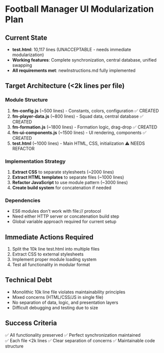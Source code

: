 # Football Manager UI Modularization Plan

## Current State
- **test.html**: 10,117 lines (UNACCEPTABLE - needs immediate modularization)
- **Working features**: Complete synchronization, central database, unified swapping
- **All requirements met**: newInstructions.md fully implemented

## Target Architecture (<2k lines per file)

### Module Structure
1. **fm-config.js** (~500 lines) - Constants, colors, configuration ✅ CREATED
2. **fm-player-data.js** (~800 lines) - Squad data, central database ✅ CREATED  
3. **fm-formation.js** (~1800 lines) - Formation logic, drag-drop ✅ CREATED
4. **fm-ui-components.js** (~1500 lines) - UI rendering, components ✅ CREATED
5. **test.html** (~1000 lines) - Main HTML, CSS, initialization ⚠️ NEEDS REFACTOR

### Implementation Strategy
1. **Extract CSS** to separate stylesheets (~2000 lines)
2. **Extract HTML templates** to separate files (~1000 lines)  
3. **Refactor JavaScript** to use module pattern (~3000 lines)
4. **Create build system** for concatenation if needed

### Dependencies
- ES6 modules don't work with file:// protocol
- Need either HTTP server or concatenation build step
- Global variable approach required for current setup

## Immediate Actions Required
1. Split the 10k line test.html into multiple files
2. Extract CSS to external stylesheets
3. Implement proper module loading system
4. Test all functionality in modular format

## Technical Debt
- Monolithic 10k line file violates maintainability principles
- Mixed concerns (HTML/CSS/JS in single file)
- No separation of data, logic, and presentation layers
- Difficult debugging and testing due to size

## Success Criteria
✅ All functionality preserved
✅ Perfect synchronization maintained  
✅ Each file <2k lines
✅ Clear separation of concerns
✅ Maintainable code structure